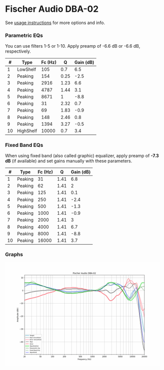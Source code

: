 # Fischer Audio DBA-02
See [usage instructions](https://github.com/jaakkopasanen/AutoEq#usage) for more options and info.

### Parametric EQs
You can use filters 1-5 or 1-10. Apply preamp of -6.6 dB or -6.6 dB, respectively.

|   # | Type      |   Fc (Hz) |    Q |   Gain (dB) |
|-----|-----------|-----------|------|-------------|
|   1 | LowShelf  |       105 | 0.7  |         6.5 |
|   2 | Peaking   |       154 | 0.25 |        -2.5 |
|   3 | Peaking   |      2916 | 1.23 |         6.6 |
|   4 | Peaking   |      4787 | 1.44 |         3.1 |
|   5 | Peaking   |      8671 | 1    |        -8.8 |
|   6 | Peaking   |        31 | 2.32 |         0.7 |
|   7 | Peaking   |        69 | 1.83 |        -0.9 |
|   8 | Peaking   |       148 | 2.46 |         0.8 |
|   9 | Peaking   |      1394 | 3.27 |        -0.5 |
|  10 | HighShelf |     10000 | 0.7  |         3.4 |

### Fixed Band EQs
When using fixed band (also called graphic) equalizer, apply preamp of **-7.3 dB** (if available) and set gains manually with these parameters.

|   # | Type    |   Fc (Hz) |    Q |   Gain (dB) |
|-----|---------|-----------|------|-------------|
|   1 | Peaking |        31 | 1.41 |         6.8 |
|   2 | Peaking |        62 | 1.41 |         2   |
|   3 | Peaking |       125 | 1.41 |         0.1 |
|   4 | Peaking |       250 | 1.41 |        -2.4 |
|   5 | Peaking |       500 | 1.41 |        -1.3 |
|   6 | Peaking |      1000 | 1.41 |        -0.9 |
|   7 | Peaking |      2000 | 1.41 |         3   |
|   8 | Peaking |      4000 | 1.41 |         6.7 |
|   9 | Peaking |      8000 | 1.41 |        -8.8 |
|  10 | Peaking |     16000 | 1.41 |         3.7 |

### Graphs
![](./Fischer%20Audio%20DBA-02.png)
